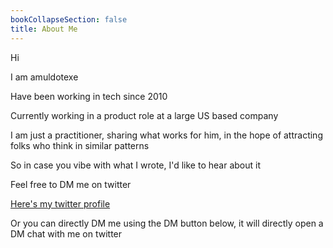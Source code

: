 ```yaml
---
bookCollapseSection: false
title: About Me
---
```

Hi

I am amuldotexe

Have been working in tech since 2010

Currently working in a product role at a large US based company

I am just a practitioner, sharing what works for him, in the hope of attracting folks who think in similar patterns

So in case you vibe with what I wrote, I'd like to hear about it

Feel free to DM me on twitter

<a href="https://twitter.com/amuldotexe"> Here's my twitter profile</a>

Or you can directly DM me using the DM button below, it will directly open a DM chat with me on twitter